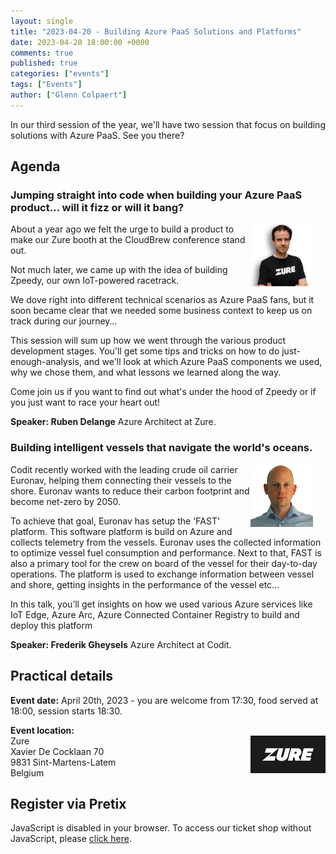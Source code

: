 ```yaml
---
layout: single
title: "2023-04-20 - Building Azure PaaS Solutions and Platforms"
date: 2023-04-20 18:00:00 +0000
comments: true
published: true
categories: ["events"]
tags: ["Events"]
author: ["Glenn Colpaert"]
---
```


In our third session of the year, we'll have two session that focus on building solutions with Azure PaaS. See you there?

## Agenda

### Jumping straight into code when building your Azure PaaS product… will it fizz or will it bang?

<img src="/assets/media/speakers/ruben-delange-zure.png" alt="Ruben Delange" align="right" height="100" width="100" style="margin-right: 20px;">
About a year ago we felt the urge to build a product to make our Zure booth at the CloudBrew conference stand out. 

Not much later, we came up with the idea of building Zpeedy, our own IoT-powered racetrack. 

We dove right into different technical scenarios as Azure PaaS fans, but it soon became clear that we needed some business context to keep us on track during our journey…

This session will sum up how we went through the various product development stages. You'll get some tips and tricks on how to do just-enough-analysis, and we'll look at which Azure PaaS components we used, why we chose them, and what lessons we learned along the way.

Come join us if you want to find out what's under the hood of Zpeedy or if you just want to race your heart out!


**Speaker: Ruben Delange** Azure Architect at Zure.

### Building intelligent vessels that navigate the world's oceans.

<img src="/assets/media/speakers/frederik-gheysels.png" alt="Frederik Gheysels" align="right" height="100" width="100" style="margin-right: 20px;">


Codit recently worked with the leading crude oil carrier Euronav, helping them connecting their vessels to the shore. 
Euronav wants to reduce their carbon footprint and become net-zero by 2050.  

To achieve that goal, Euronav has setup the 'FAST' platform.
This software platform is build on Azure and collects telemetry from the vessels.  Euronav uses the collected information to optimize vessel fuel consumption and performance. Next to that, FAST is also a primary tool for the crew on board of the vessel for their day-to-day operations. The platform is used to exchange information between vessel and shore, getting insights in the performance of the vessel etc...

In this talk, you’ll get insights on how we used various Azure services like IoT Edge, Azure Arc, Azure Connected Container Registry to build and deploy this platform


**Speaker: Frederik Gheysels** Azure Architect at Codit.

## Practical details

**Event date:** April 20th, 2023 - you are welcome from 17:30, food served at 18:00, session starts 18:30.

**Event location:**<br />
<img width="120" height="60" align="right" alt="Zure" src="/assets/media/sponsors/logo-zure.png">Zure<br/>
Xavier De Cocklaan 70<br/>
9831 Sint-Martens-Latem<br/>
Belgium

## Register via Pretix

<link rel="stylesheet" type="text/css" href="https://pretix.eu/azug/20230329/widget/v1.css">
<script type="text/javascript" src="https://pretix.eu/widget/v1.en.js" async></script>
<pretix-widget event="https://pretix.eu/azug/20230420/"></pretix-widget>
<noscript>
   <div class="pretix-widget">
        <div class="pretix-widget-info-message">
            JavaScript is disabled in your browser. To access our ticket shop without JavaScript, please <a target="_blank" rel="noopener" href="https://pretix.eu/azug/20230207/">click here</a>.
        </div>
    </div>
</noscript>
